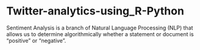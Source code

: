 # Twitter-analytics-using_R-Python
Sentiment Analysis is a branch of Natural Language Processing (NLP) that allows us to determine algorithmically whether a statement or document is “positive” or “negative”.
